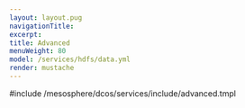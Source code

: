 ```yaml
---
layout: layout.pug
navigationTitle:
excerpt:
title: Advanced
menuWeight: 80
model: /services/hdfs/data.yml
render: mustache
---
```


#include /mesosphere/dcos/services/include/advanced.tmpl
